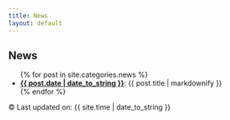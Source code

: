 ```yaml
---
title: News
layout: default
---
```


## News

<ul class="inset">
{% for post in site.categories.news %}
  <li>
    <a href="{{ site.baseurl }}{{ post.url }}"><strong>{{ post.date | date_to_string }}</strong></a>: {{ post.title | markdownify }}
  </li>
{% endfor %}
</ul>



<div class="footer">
&copy; Last updated on: {{ site.time | date_to_string }}
</div>
